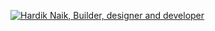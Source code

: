 [![Hardik Naik, Builder, designer and developer](https://pimp-my-readme.webapp.io/pimp-my-readme/wavy-banner?subtitle=Builder%2C%20designer%20and%20developer&title=Hardik%20Naik)](https://smakosh.com)